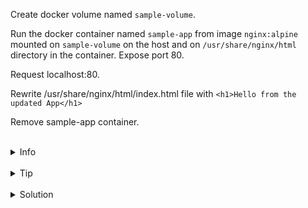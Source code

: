 
Create docker volume named `sample-volume`.

Run the docker container named `sample-app` from image `nginx:alpine` 
mounted on `sample-volume` on the host and on `/usr/share/nginx/html` directory in the container.
Expose port 80.

Request localhost:80.

Rewrite /usr/share/nginx/html/index.html file with `<h1>Hello from the updated App</h1>`

Remove sample-app container.

<br>
<details><summary>Info</summary>
<br>

```plain
Docs - https://docs.docker.com/storage/volumes/

Use `docker volume --help` - to see how to work with volumes.
```

</details>

<br>
<details><summary>Tip</summary>
<br>

```plain
Use --mount flag when running the container to be more explicit (it's a recommended way according to the documentation).

Or use -v flag for a more concise command.
```

</details>


<br>
<details><summary>Solution</summary>
<br>

<br>

Create volume:

<br>

```plain
docker volume create sample-volume
```{{exec}}


<br>

Run the container with the mounted directory:

<br>

```plain
docker run -d -p 80:80 --mount type=volume,src=sample-volume,target=/usr/share/nginx/html --name sample-app nginx:alpine
```{{exec}}

<br>

Request localhost:80:

<br>

```plain
curl localhost:80
```{{exec}}

<br>

Rewrite index.html file:

<br>

```plain
docker exec sample-app sh -c "echo '<h1>Hello from the updated App</h1>' > /usr/share/nginx/html/index.html"
```{{exec}}

<br>

Request localhost:80:

<br>

```plain
curl localhost:80
```{{exec}}

<br>

Remove the `sample-app` container:

<br>

```plain
docker rm -f sample-app
Or
docker stop sample app && docker rm sample-app
```{{copy}}